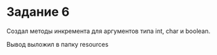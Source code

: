 # Задание 6

Создал методы инкремента для аргументов типа int, char и boolean.

Вывод выложил в папку resources
